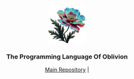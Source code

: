 <div align="center">
    <picture>
     <img alt="The Morpheus Language Programming" src="https://github.com/morpheus-language/.github/blob/098602f54778e9911666850c76679faf59e4cf77/images/pavot_chromatique.png" width="20%">
    </picture>
    <h3>
    The Programming Language Of Oblivion 
    </h3>

[Main Repository][Morpheus] |
</div>


[Morpheus]: https://github.com/morpheus-language/morpheus